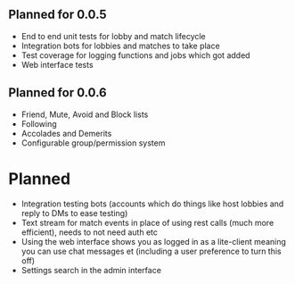 ## Planned for 0.0.5
- End to end unit tests for lobby and match lifecycle
- Integration bots for lobbies and matches to take place
- Test coverage for logging functions and jobs which got added
- Web interface tests

## Planned for 0.0.6
- Friend, Mute, Avoid and Block lists
- Following
- Accolades and Demerits
- Configurable group/permission system

# Planned
- Integration testing bots (accounts which do things like host lobbies and reply to DMs to ease testing)
- Text stream for match events in place of using rest calls (much more efficient), needs to not need auth etc
- Using the web interface shows you as logged in as a lite-client meaning you can use chat messages et (including a user preference to turn this off)
- Settings search in the admin interface
